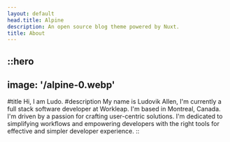```yaml
---
layout: default
head.title: Alpine
description: An open source blog theme powered by Nuxt.
title: About
---
```

::hero
---
image: '/alpine-0.webp'
---
#title
Hi, I am Ludo.
#description
My name is Ludovik Allen, I'm currently a full stack software developer at Workleap. I'm based in Montreal, Canada. I'm driven by a passion for crafting user-centric solutions. I'm dedicated to simplifying workflows and empowering developers with the right tools for effective and simpler developer experience. 
::